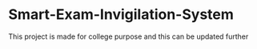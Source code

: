 # Smart-Exam-Invigilation-System
This project is made for college purpose and this can be updated further
